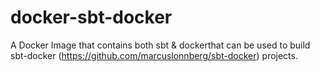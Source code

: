 # docker-sbt-docker
A Docker Image that contains both sbt &amp; dockerthat can be used to build sbt-docker (https://github.com/marcuslonnberg/sbt-docker) projects.
